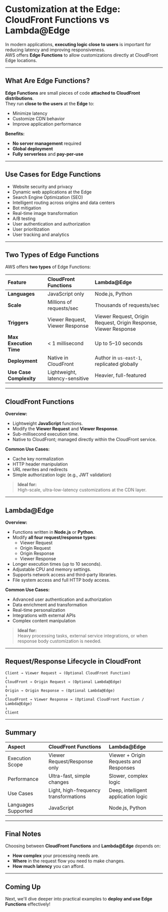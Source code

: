 # Customization at the Edge: CloudFront Functions vs Lambda@Edge

In modern applications, **executing logic close to users** is important for reducing latency and improving responsiveness.  
AWS offers **Edge Functions** to allow customizations directly at CloudFront Edge locations.

---

## What Are Edge Functions?

**Edge Functions** are small pieces of code **attached to CloudFront distributions**.  
They run **close to the users** at the **Edge** to:
- Minimize latency
- Customize CDN behavior
- Improve application performance

**Benefits:**
- **No server management** required
- **Global deployment**
- **Fully serverless** and **pay-per-use**

---

## Use Cases for Edge Functions

- Website security and privacy
- Dynamic web applications at the Edge
- Search Engine Optimization (SEO)
- Intelligent routing across origins and data centers
- Bot mitigation
- Real-time image transformation
- A/B testing
- User authentication and authorization
- User prioritization
- User tracking and analytics

---

## Two Types of Edge Functions

AWS offers **two types** of Edge Functions:

| **Feature** | **CloudFront Functions** | **Lambda@Edge** |
|:------------|:--------------------------|:----------------|
| **Languages** | JavaScript only | Node.js, Python |
| **Scale** | Millions of requests/sec | Thousands of requests/sec |
| **Triggers** | Viewer Request, Viewer Response | Viewer Request, Origin Request, Origin Response, Viewer Response |
| **Max Execution Time** | \< 1 millisecond | Up to 5–10 seconds |
| **Deployment** | Native in CloudFront | Author in `us-east-1`, replicated globally |
| **Use Case Complexity** | Lightweight, latency-sensitive | Heavier, full-featured |

---

## CloudFront Functions

**Overview:**
- Lightweight **JavaScript** functions.
- Modify the **Viewer Request** and **Viewer Response**.
- Sub-millisecond execution time.
- Native to CloudFront; managed directly within the CloudFront service.

**Common Use Cases:**
- Cache key normalization
- HTTP header manipulation
- URL rewrites and redirects
- Simple authorization logic (e.g., JWT validation)

> **Ideal for:**  
> High-scale, ultra-low-latency customizations at the CDN layer.

---

## Lambda@Edge

**Overview:**
- Functions written in **Node.js** or **Python**.
- Modify **all four request/response types**:
  - Viewer Request
  - Origin Request
  - Origin Response
  - Viewer Response
- Longer execution times (up to 10 seconds).
- Adjustable CPU and memory settings.
- Supports network access and third-party libraries.
- File system access and full HTTP body access.

**Common Use Cases:**
- Advanced user authentication and authorization
- Data enrichment and transformation
- Real-time personalization
- Integrations with external APIs
- Complex content manipulation

> **Ideal for:**  
> Heavy processing tasks, external service integrations, or when response body customization is needed.

---

## Request/Response Lifecycle in CloudFront

```plaintext
Client → Viewer Request → (Optional CloudFront Function)
↓
CloudFront → Origin Request → (Optional Lambda@Edge)
↓
Origin → Origin Response → (Optional Lambda@Edge)
↓
CloudFront → Viewer Response → (Optional CloudFront Function / Lambda@Edge)
↓
Client
```

---

## Summary

| **Aspect** | **CloudFront Functions** | **Lambda@Edge** |
|:-----------|:--------------------------|:---------------|
| Execution Scope | Viewer Request/Response only | Viewer + Origin Requests and Responses |
| Performance | Ultra-fast, simple changes | Slower, complex logic |
| Use Cases | Light, high-frequency transformations | Deep, intelligent application logic |
| Languages Supported | JavaScript | Node.js, Python |

---

## Final Notes

Choosing between **CloudFront Functions** and **Lambda@Edge** depends on:
- **How complex** your processing needs are.
- **Where** in the request flow you need to make changes.
- **How much latency** you can afford.

---

## Coming Up

Next, we'll dive deeper into practical examples to **deploy and use Edge Functions** effectively!
